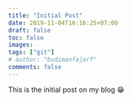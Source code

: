 ```yaml
---
title: "Initial Post"
date: 2019-11-04T16:16:25+07:00
draft: false
toc: false
images:
tags: ["git"]
# author: "budimanfajarf"
comments: false
---
```

This is the initial post on my blog 😁